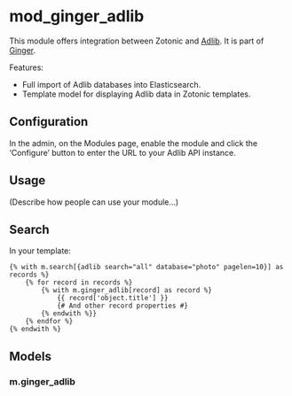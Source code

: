 mod_ginger_adlib
================

This module offers integration between Zotonic and 
[Adlib](http://www.adlibsoft.nl). It is part of 
[Ginger](http://github.com/driebit/ginger).

Features:

* Full import of Adlib databases into Elasticsearch.
* Template model for displaying Adlib data in Zotonic templates.

Configuration
-------------

In the admin, on the Modules page, enable the module and click the ‘Configure’
button to enter the URL to your Adlib API instance.

Usage
-----

(Describe how people can use your module...)

## Search

In your template:

```dtl
{% with m.search[{adlib search="all" database="photo" pagelen=10}] as records %}
    {% for record in records %}
        {% with m.ginger_adlib[record] as record %}
            {{ record['object.title'] }}
            {# And other record properties #}
        {% endwith %}}
    {% endfor %}
{% endwith %}

```

## Models

### m.ginger_adlib
